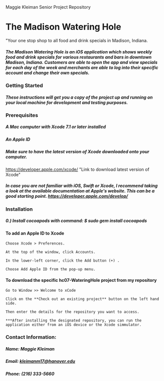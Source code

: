 Maggie Kleiman Senior Project Repository

# The Madison Watering Hole
"Your one stop shop to all food and drink specials in Madison, Indiana. 

##### The Madison Watering Hole is an iOS application which shows weekly food and drink specials for various restaurants and bars in downtown Madison, Indiana. Customers are able to open the app and view specials for each day of the week and merchants are able to log into their specific account and change their own specials. 


### Getting Started
##### These instructions will get you a copy of the project up and running on your local machine for development and testing purposes.


### Prerequisites
##### A Mac computer with Xcode 7.1 or later installed
##### An Apple ID
##### Make sure to have the latest version of Xcode downloaded onto your computer.
https://developer.apple.com/xcode/ "Link to download latest version of Xcode"
##### In case you are not familiar with iOS, Swift or Xcode, I recommend taking a look at the available documentation at Apple's website. This can be a good starting point. https://developer.apple.com/develop/

### Installation
##### 0.) Install cocoapods with command: $ sudo gem install cocoapods
#### To add an Apple ID to Xcode

    Choose Xcode > Preferences.

    At the top of the window, click Accounts.

    In the lower-left corner, click the Add button (+) .

    Choose Add Apple ID from the pop-up menu.

#### To download the specific hc07-WateringHole project from my repository

    Go to Window >> Welcome to xCode
    
    Click on the **Check out an existing project** button on the left hand side.
    
    Then enter the details for the repository you want to access.

    ***After installing the designated repository, you can run the application either from an iOS device or the Xcode simmulator. 


### Contact Information:
##### Name: Maggie Kleiman 
##### Email: kleimanm17@hanover.edu
##### Phone: (216) 333-5660 
   


